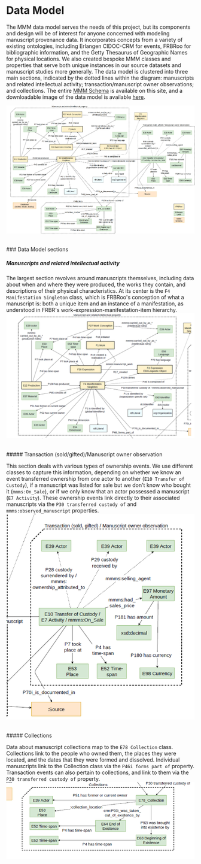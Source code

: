 

# Data Model

The MMM data model serves the needs of this project, but its components and design will be of interest for anyone concerned with modeling manuscript provenance data. It incorporates concepts from a variety of existing ontologies, including Erlangen CIDOC-CRM for events, FRBRoo for bibliographic information, and the Getty Thesaurus of Geographic Names for physical locations. We also created bespoke MMM classes and properties that serve both unique instances in our source datasets and manuscript studies more generally. The data model is clustered into three main sections, indicated by the dotted lines within the diagram: manuscripts and related intellectual activity; transaction/manuscript owner observations; and collections. The entire [MMM Schema](/mapping-manuscript-migrations.github.io/data_model/mmm-schema) is available on this site, and a downloadable image of the data model is available [here](/mapping-manuscript-migrations.github.io/data_model/MMMdatamodel.pdf).

![Image of MMM Data Model](MMMdatamodel.png)  

<br>
### Data Model sections

##### Manuscripts and related intellectual activity

The largest section revolves around manuscripts themselves, including data about when and where they were produced, the works they contain, and descriptions of their physical characteristics. At its center is the ```F4 Manifestation Singleton``` class, which is FRBRoo's conception of what a manuscript is: both a unique item and an instance of a manifestation, as understood in FRBR's work-expression-manifestation-item hierarchy.
![Image of Manuscript model](datamodel_ms.png)

<br>
##### Transaction (sold/gifted)/Manuscript owner observation

This section deals with various types of ownership events. We use different classes to capture this information, depending on whether we know an event transferred ownership from one actor to another (```E10 Transfer of Custody```), if a manuscript was listed for sale but we don't know who bought it (```mmms:On_Sale```), or if we only know that an actor possessed a manuscript (```E7 Activity```). These ownership events link directly to their associated manuscripts via the ```P30 transferred custody of``` and ```mmms:observed_manuscript``` properties.
![Zoom of Transaction model](datamodel_trans2.png)

<br>
##### Collections

Data about manuscript collections map to the ```E78 Collection``` class. Collections link to the people who owned them, the places they were located, and the dates that they were formed and dissolved. Individual manuscripts link to the Collection class via the ```P46i forms part of``` property. Transaction events can also pertain to collections, and link to them via the ```P30 transferred custody of``` property.
![Zoom of Collection model](datamodel_coll2.png)
